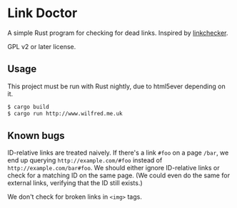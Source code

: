 # Link Doctor

A simple Rust program for checking for dead links. Inspired by
[linkchecker](http://wummel.github.io/linkchecker/).

GPL v2 or later license.

## Usage

This project must be run with Rust nightly, due to html5ever depending
on it.

```bash
$ cargo build
$ cargo run http://www.wilfred.me.uk
```

## Known bugs

ID-relative links are treated naively. If there's a link `#foo` on a page `/bar`,
we end up querying `http://example.com/#foo` instead of
`http://example.com/bar#foo`. We should either ignore ID-relative
links or check for a matching ID on the same page. (We could even do
the same for external links, verifying that the ID still exists.)

We don't check for broken links in `<img>` tags.
